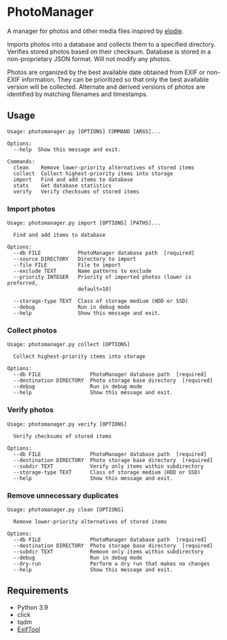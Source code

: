 # PhotoManager

A manager for photos and other media files
inspired by [elodie](https://github.com/jmathai/elodie).

Imports photos into a database and collects them to a specified directory.
Verifies stored photos based on their checksum.
Database is stored in a non-proprietary JSON format.
Will not modify any photos.  

Photos are organized by the best available date
obtained from EXIF or non-EXIF information.
They can be prioritized so that only the best available version
will be collected. Alternate and derived versions of photos
are identified by matching filenames and timestamps.


## Usage
```
Usage: photomanager.py [OPTIONS] COMMAND [ARGS]...

Options:
  --help  Show this message and exit.

Commands:
  clean    Remove lower-priority alternatives of stored items
  collect  Collect highest-priority items into storage
  import   Find and add items to database
  stats    Get database statistics
  verify   Verify checksums of stored items
```

### Import photos
```
Usage: photomanager.py import [OPTIONS] [PATHS]...

  Find and add items to database

Options:
  --db FILE            PhotoManager database path  [required]
  --source DIRECTORY   Directory to import
  --file FILE          File to import
  --exclude TEXT       Name patterns to exclude
  --priority INTEGER   Priority of imported photos (lower is preferred,
                       default=10)

  --storage-type TEXT  Class of storage medium (HDD or SSD)
  --debug              Run in debug mode
  --help               Show this message and exit.
```

### Collect photos
```
Usage: photomanager.py collect [OPTIONS]

  Collect highest-priority items into storage

Options:
  --db FILE                PhotoManager database path  [required]
  --destination DIRECTORY  Photo storage base directory  [required]
  --debug                  Run in debug mode
  --help                   Show this message and exit.
```

### Verify photos
```
Usage: photomanager.py verify [OPTIONS]

  Verify checksums of stored items

Options:
  --db FILE                PhotoManager database path  [required]
  --destination DIRECTORY  Photo storage base directory  [required]
  --subdir TEXT            Verify only items within subdirectory
  --storage-type TEXT      Class of storage medium (HDD or SSD)
  --help                   Show this message and exit.
```

### Remove unnecessary duplicates
```
Usage: photomanager.py clean [OPTIONS]

  Remove lower-priority alternatives of stored items

Options:
  --db FILE                PhotoManager database path  [required]
  --destination DIRECTORY  Photo storage base directory  [required]
  --subdir TEXT            Remove only items within subdirectory
  --debug                  Run in debug mode
  --dry-run                Perform a dry run that makes no changes
  --help                   Show this message and exit.
```

## Requirements
- Python 3.9
- click  
- tqdm
- [ExifTool](https://exiftool.org/)
